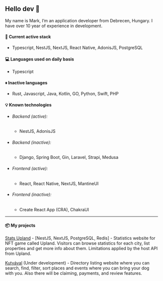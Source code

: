 ## Hello dev 👋

My name is Mark, I’m an application developer from Debrecen, Hungary. I have over 10 year of experience in development.

#### 🚀 Current active stack

- Typescript, NestJS, NextJS, React Native, AdonisJS, PostgreSQL

#### 💻 Languages used on daily basis

- Typescript

#### ⏸ Inactive languages

- Rust, Javascript, Java, Kotlin, GO, Python, Swift, PHP

#### 💡 Known technologies

- ###### Backend (active):
  - NestJS, AdonisJS

- ###### Backend (inactive):
  - Django, Spring Boot, Gin, Laravel, Strapi, Medusa

- ###### Frontend (active):
  - React, React Native, NextJS, MantineUI

- ###### Frontend (inactive):
  - Create React App (CRA), ChakraUI

---

#### 📦 My projects

[Stats Upland](https://stats-up.land) - [NestJS, NextJS, PostgreSQL, Redis] - Statistics website for NFT game called Upland. Visitors can browse statistics for each city, list properties and get more info about them. Limitations applied by the host API from Upland.

[Kutyával](https://kutyaval.hu) (Under development) - Directory listing website where you can search, find, filter, sort places and events where you can bring your dog with you. Also there will be claiming, payments, and review features.
